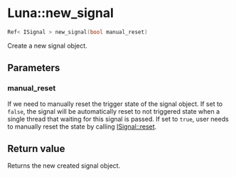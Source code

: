 # Luna::new_signal

```c++
Ref< ISignal > new_signal(bool manual_reset)
```

Create a new signal object. 



## Parameters
### manual_reset
If we need to manually reset the trigger state of the signal object. If set to `false`, the signal will be automatically reset to not triggered state when a single thread that waiting for this signal is passed. If set to `true`, user needs to manually reset the state by calling [ISignal::reset](struct_luna_1_1_i_signal_1a20dcbdfbd0ec77afc802522bb7e379c1.md). 

## Return value
Returns the new created signal object. 

